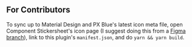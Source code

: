 ## For Contributors

To sync up to Material Design and PX Blue's latest icon meta file, open Component Stickersheet's icon page (I suggest doing this from a [Figma branch](https://help.figma.com/hc/en-us/articles/360063144053-Create-branches-and-merge-changes)), link to this plugin's `manifest.json`, and do `yarn && yarn build`.
